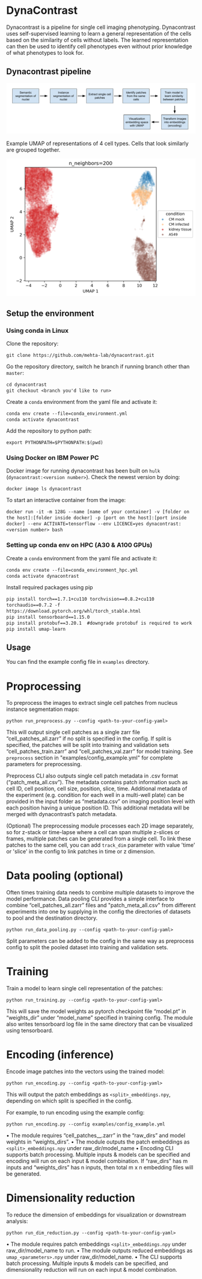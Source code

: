 # DynaContrast

Dynacontrast is a pipeline for single cell imaging phenotyping. Dynacontrast uses self-supervised learning to learn a general representation of the cells based on the similarity of cells without labels. The learned representation can then be used to identify cell phenotypes even without prior knowledge of what phenotypes to look for. 

## Dynacontrast pipeline

![pipeline_fig](pipeline.png)

Example UMAP of representations of 4 cell types. Cells that look similarly are grouped together.  

![umap_fig](UMAP_4_cell_types.png)

## Setup the environment
### Using conda in Linux
Clone the repository:

```
git clone https://github.com/mehta-lab/dynacontrast.git
```

Go the repository directory, switch he branch if running branch other than `master`: 

```
cd dynacontrast
git checkout <branch you'd like to run>
```

Create a `conda` environment from the yaml file and activate it:

```
conda env create --file=conda_environment.yml
conda activate dynacontrast
```

Add the repository to python path:

```
export PYTHONPATH=$PYTHONPATH:$(pwd)
```
### Using Docker on IBM Power PC
Docker image for running dynacontrast has been built on `hulk` (`dynacontrast:<version number>`). Check the newest version by doing:
```
docker image ls dynacontrast
```

To start an interactive container from the image:
```
docker run -it -m 128G --name [name of your container] -v [folder on the host]:[folder inside docker] -p [port on the host]:[port inside docker] --env ACTIVATE=tensorflow --env LICENCE=yes dynacontrast:<version number> bash
```

### Setting up conda env on HPC (A30 & A100 GPUs)
Create a `conda` environment from the yaml file and activate it:
```
conda env create --file=conda_environment_hpc.yml
conda activate dynacontrast
```
Install required packages using pip
```
pip install torch==1.7.1+cu110 torchvision==0.8.2+cu110 torchaudio==0.7.2 -f https://download.pytorch.org/whl/torch_stable.html
pip install tensorboard==1.15.0
pip install protobuf==3.20.1  #downgrade protobuf is required to work
pip install umap-learn
```

## Usage
You can find the example config file in `examples` directory.

# Proprocessing
To preprocess the images to extract single cell patches from nucleus instance segmentation maps:

	python run_preprocess.py --config <path-to-your-config-yaml>

This will output single cell patches as a single zarr file “cell_patches_all.zarr” if no split is specified in the config. If split is specified, the patches will be split into training and validation sets “cell_patches_train.zarr” and “cell_patches_val.zarr” for model training. 
See `preprocess` section in "examples/config_example.yml" for complete parameters for preprocessing.

Preprocess CLI also outputs single cell patch metadata in .csv format (“patch_meta_all.csv”). The metadata contains patch information such as cell ID, cell position, cell size, position, slice, time. Additional metadata of the experiment (e.g. condition for each well in a multi-well plate) can be provided in the input folder as “metadata.csv” on imaging position level with each position having a unique position ID. This additional metadata will be merged with dynacontrast’s patch metadata. 

(Optional) The preprocessing module processes each 2D image separately, so for z-stack or time-lapse where a cell can span multiple z-slices or frames, multiple patches can be generated from a single cell. 
To link these patches to the same cell, you can add `track_dim` parameter with value 'time' or 'slice' in the config to link patches in time or z dimension.

# Data pooling (optional)
Often times training data needs to combine multiple datasets to improve the model performance. Data pooling CLI provides a simple interface to combine “cell_patches_all.zarr” files and "patch_meta_all.csv" from different experiments into one by supplying in the config the directories of datasets to pool and the destination directory.  

    python run_data_pooling.py --config <path-to-your-config-yaml>

Split parameters can be added to the config in the same way as preprocess config to split the pooled dataset into training and validation sets.   

# Training
Train a model to learn single cell representation of the patches:

	python run_training.py --config <path-to-your-config-yaml>

This will save the model weights as pytorch checkpoint file “model.pt” in “weights_dir” under “model_name” specified in training config. The module also writes tensorboard log file in the same directory that can be visualized using tensorboard.

# Encoding (inference)
Encode image patches into the vectors using the trained model:

	python run_encoding.py --config <path-to-your-config-yaml>

This will output the patch embeddings as `<split>_embeddings.npy`, depending on which split is specified in the config.  

For example, to run encoding using the example config:

    python run_encoding.py --config examples/config_example.yml

•	The module requires “cell_patches_<split>_.zarr” in the “raw_dirs” and model weights in “weights_dirs”.
•	The module outputs the patch embeddings as `<split>_embeddings.npy` under raw_dir/model_name
•	Encoding CLI supports batch processing. Multiple inputs & models can be specified and encoding will run on each input & model combination. If “raw_dirs” has m inputs and “weights_dirs” has n inputs, then total m x n embedding files will be generated.  


# Dimensionality reduction
To reduce the dimension of embeddings for visualization or downstream analysis:

    python run_dim_reduction.py --config <path-to-your-config-yaml>

•	The module requires patch embeddings  `<split>_embeddings.npy` under raw_dir/model_name to run.
•	The module outputs reduced embeddings as `umap_<parameters>.npy` under raw_dir/model_name. 
•	The CLI supports batch processing.  Multiple inputs & models can be specified, and dimensionality reduction will run on each input & model combination. 


